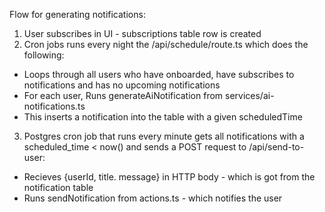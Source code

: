Flow for generating notifications:
1. User subscribes in UI - subscriptions table row is created
2. Cron jobs runs every night the /api/schedule/route.ts which does the following:
- Loops through all users who have onboarded, have subscribes to notifications and has no upcoming notifications
- For each user, Runs generateAiNotification from services/ai-notifications.ts
- This inserts a notification into the table with a given scheduledTime
3. Postgres cron job that runs every minute gets all notifications with a scheduled_time < now() and sends a POST request to /api/send-to-user:
- Recieves {userId, title. message} in HTTP body - which is got from the notification table
- Runs sendNotification from actions.ts  - which notifies the user